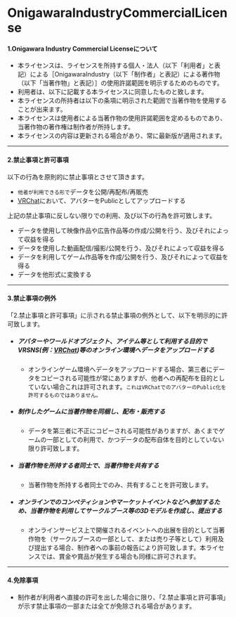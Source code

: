 # OnigawaraIndustryCommercialLicense


####  1.Onigawara Industry Commercial Licenseについて

- 本ライセンスは、ライセンスを所持する個人・法人（以下「利用者」と表記）による［OnigawaraIndustry（以下「制作者」と表記）による著作物（以下「当著作物」と表記）］の使用許諾範囲を明示するためのものです。  
- 利用者は、以下に記載する本ライセンスに同意したものと致します。
- 本ライセンスの所持者は以下の条項に明示された範囲で当著作物を使用することが出来ます。  
- 本ライセンスは使用者による当著作物の使用許諾範囲を定めるものであり、当著作物の著作権は制作者が所持します。  
- 本ライセンスの内容は更新される場合があり、常に最新版が適用されます。 

***

####  2.禁止事項と許可事項

以下の行為を原則的に禁止事項とさせて頂きます。

- `他者が利用できる形で`データを公開/再配布/再販売
- [VRChat](https://www.vrchat.net/)において、アバターをPublicとしてアップロードする

上記の禁止事項に反しない限りでの利用、及び以下の行為を許可致します。
- データを使用して映像作品や広告作品等の作成/公開を行う、及びそれによって収益を得る  
- データを使用した動画配信/撮影/公開を行う、及びそれによって収益を得る  
- データを利用してゲーム作品等を作成/公開を行う、及びそれによって収益を得る  
- データを他形式に変換する

***

####  3.禁止事項の例外

「2.禁止事項と許可事項」に示される禁止事項の例外として、以下を明示的に許可致します。
- ##### アバターやワールドオブジェクト、アイテム等として利用する目的でVRSNS(例：[VRChat](https://www.vrchat.net/))等のオンライン環境へデータをアップロードする
    - オンラインゲーム環境へデータをアップロードする場合、第三者にデータをコピーされる可能性が常にありますが、他者への再配布を目的としていない場合これは許可されます。`これはVRChatでのアバターのPublic化を許可するものではありません。`

- ##### 制作したゲームに当著作物を同梱し、配布・販売する
    - データを第三者に不正にコピーされる可能性がありますが、あくまでゲームの一部としての利用で、かつデータの配布自体を目的としていない限り許可致します。

- ##### 当著作物を所持する者同士で、当著作物を共有する
    - 当著作物を所持する者同士でのみ、共有することを許可致します。

- ##### オンラインでのコンペティションやマーケットイベントなどへ参加するため、当著作物を利用してサークルブース等の3Dモデルを作成し、提出する
    - オンラインサービス上で開催されるイベントへの出展を目的として当著作物を（サークルブースの一部として、または売り子等として）利用及び提出する場合、制作者への事前の報告により許可致します。本ライセンスでは、賞金や賞品が発生する場合も同様に許可されます。

***

####  4.免除事項
- 制作者が利用者へ直接の許可を出した場合に限り、「2.禁止事項と許可事項」が示す禁止事項の一部または全てが免除される場合があります。  
